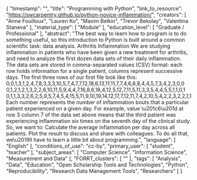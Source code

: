 {
    "timestamp": "",
    "title": "Programming with Python",
    "link_to_resource": "https://swcarpentry.github.io/python-novice-inflammation/",
    "creators": [
        "Anne Fouilloux",
        "Lauren Ko",
        "Maxim Belkin",
        "Trevor Bekolay",
        "Valentina Staneva"
    ],
    "material_type": [
        "Module"
    ],
    "education_level": [
        "Graduate / Professional"
    ],
    "abstract": "The best way to learn how to program is to do something useful, so this introduction to Python is built around a common scientific task: data analysis. Arthritis Inflammation We are studying inflammation in patients who have been given a new treatment for arthritis, and need to analyze the first dozen data sets of their daily inflammation. The data sets are stored in comma-separated values (CSV) format: each row holds information for a single patient, columns represent successive days. The first three rows of our first file look like this: 0,0,1,3,1,2,4,7,8,3,3,3,10,5,7,4,7,7,12,18,6,13,11,11,7,7,4,6,8,8,4,4,5,7,3,4,2,3,0,0 0,1,2,1,2,1,3,2,2,6,10,11,5,9,4,4,7,16,8,6,18,4,12,5,12,7,11,5,11,3,3,5,4,4,5,5,1,1,0,1 0,1,1,3,3,2,6,2,5,9,5,7,4,5,4,15,5,11,9,10,19,14,12,17,7,12,11,7,4,2,10,5,4,2,2,3,2,2,1,1 Each number represents the number of inflammation bouts that a particular patient experienced on a given day. For example, value \u201c6\u201d at row 3 column 7 of the data set above means that the third patient was experiencing inflammation six times on the seventh day of the clinical study. So, we want to: Calculate the average inflammation per day across all patients. Plot the result to discuss and share with colleagues. To do all that, we\u2019ll have to learn a little bit about programming.",
    "language": [
        "English"
    ],
    "conditions_of_use": "cc-by",
    "primary_user": [
        "student",
        "teacher"
    ],
    "subject_areas": [
        "Computer Science",
        "Information Science",
        "Measurement and Data"
    ],
    "FORRT_clusters": [
        ""
    ],
    "tags": [
        "Analysis",
        "Data",
        "Education",
        "Open Scholarship Tools and Technologies",
        "Python",
        "Reproducibility",
        "Research Data Management Tools",
        "Researchers"
    ]
}